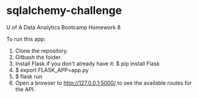 # sqlalchemy-challenge
U of A Data Analytics Bootcamp Homework 8

To run this app:
1. Clone the repository.
2. Gitbash the folder.
3. Install Flask if you don't already have it: $ pip install Flask
4. $ export FLASK_APP=app.py
5. $ flask run
6. Open a browser to http://127.0.0.1:5000/ to see the available routes for the API.

